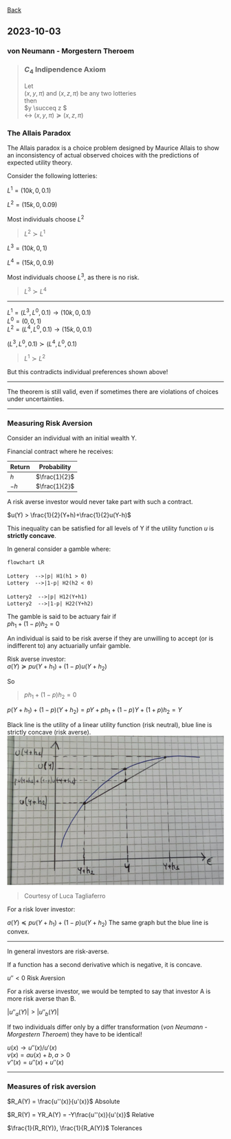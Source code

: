 [Back](00.md)

## 2023-10-03

### von Neumann - Morgestern Theroem

>### $C_4$ Indipendence Axiom
>
>Let  
>$(x, y, \pi)$ and $(x, z, \pi)$ be any two lotteries  
>then  
>$y \succeq z $  
>$\leftrightarrow$ 
>$(x, y, \pi) \succeq (x, z, \pi)$

### The Allais Paradox

The Allais paradox is a choice problem designed by Maurice Allais to show an inconsistency of actual observed choices with the predictions of expected utility theory.

Consider the following lotteries:

$L^1 = (10k, 0, 0.1)$

$L^2 = (15k, 0, 0.09)$

Most individuals choose $L^2$  
>$L^2 \succ L^1$  

$L^3 = (10k, 0, 1)$

$L^4 = (15k, 0, 0.9)$

Most individuals choose $L^3$, as there is no risk.  
>$L^3 \succ L^4$  

---

$L^1= (L^3, L^0, 0.1) \rightarrow (10k, 0, 0.1)$  
$L^0 = (0, 0, 1)$  
$L^2 = (L^4, L^0, 0.1) \rightarrow (15k, 0, 0.1)$

$(L^3, L^0, 0.1) \succ (L^4, L^0, 0.1)$  
>$L^1 \succ L^2$  

But this contradicts individual preferences shown above!

---

The theorem is still valid, even if sometimes there are violations of choices under uncertainties.

---

### Measuring Risk Aversion

Consider an individual with an initial wealth Y.

Financial contract where he receives:

|Return|Probability|
|--- | --- |
| $h$ | $\frac{1}{2}$ |
| $-h$ | $\frac{1}{2}$ |

A risk averse investor would never take part with such a contract.

$u(Y) > \frac{1}{2}(Y+h)+\frac{1}{2}u(Y-h)$

This inequality can be satisfied for all levels of Y if the utility function $u$ is **strictly concave**.

In general consider a gamble where:  

```mermaid
flowchart LR

Lottery  -->|p| H1(h1 > 0)
Lottery  -->|1-p| H2(h2 < 0)

Lottery2  -->|p| H12(Y+h1)
Lottery2  -->|1-p| H22(Y+h2)
```

The gamble is said to be actuary fair if  
$ph_1 + (1-p)h_2 = 0$

An individual is said to be risk averse if they are unwilling to accept (or is indifferent to) any actuarially unfair gamble.

Risk averse investor:   
$a(Y) \succeq pu(Y+h_1)+(1-p)u(Y+h_2)$

So
>$ph_1 + (1-p)h_2 = 0$

$p(Y+h_1) + (1-p)(Y+h_2) = pY+ph_1+(1-p)Y+(1+p)h_2 = Y$

Black line is the utility of a linear utility function (risk neutral), blue line is strictly concave (risk averse).
![IMage](Assets\Luca_chart_01.jpg)
>Courtesy of Luca Tagliaferro

For a risk lover investor:

$a(Y) \preceq pu(Y+h_1)+(1-p)u(Y+h_2)$
The same graph but the blue line is convex.

---

In general investors are risk-averse.

If a function has a second derivative which is negative, it is concave.

$u'' < 0$ Risk Aversion

For a risk averse investor, we would be tempted to say that investor A is more risk averse than B.

$|u''_a (Y)| > |u''_b(Y)|$

If two individuals differ only by a differ transformation (*von Neumann - Morgestern Theroem*) they have to be identical!

$u(x) \rightarrow u''(x)/u'(x)$  
$v(x) = au(x)+b, a>0$  
$v''(x) = u''(x)+u''(x)$



---

### Measures of risk aversion

$R_A(Y) = \frac{u''(x)}{u'(x)}$ Absolute

$R_R(Y) = YR_A(Y) = -Y\frac{u''(x)}{u'(x)}$ Relative

$\frac{1}{R_R(Y)}, \frac{1}{R_A(Y)}$ Tolerances



